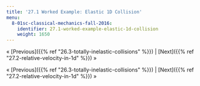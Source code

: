 ```yaml
---
title: '27.1 Worked Example: Elastic 1D Collision'
menu:
  8-01sc-classical-mechanics-fall-2016:
    identifier: 27.1-worked-example-elastic-1d-collision
    weight: 1650
---
```

« [Previous]({{% ref "26.3-totally-inelastic-collisions" %}}) | [Next]({{% ref "27.2-relative-velocity-in-1d" %}}) »

« [Previous]({{% ref "26.3-totally-inelastic-collisions" %}}) | [Next]({{% ref "27.2-relative-velocity-in-1d" %}}) »